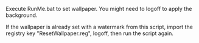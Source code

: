 Execute RunMe.bat to set wallpaper. You might need to logoff to apply the
background.

If the wallpaper is already set with a watermark from this script, import 
the registry key "ResetWallpaper.reg", logoff, then run the script again.
